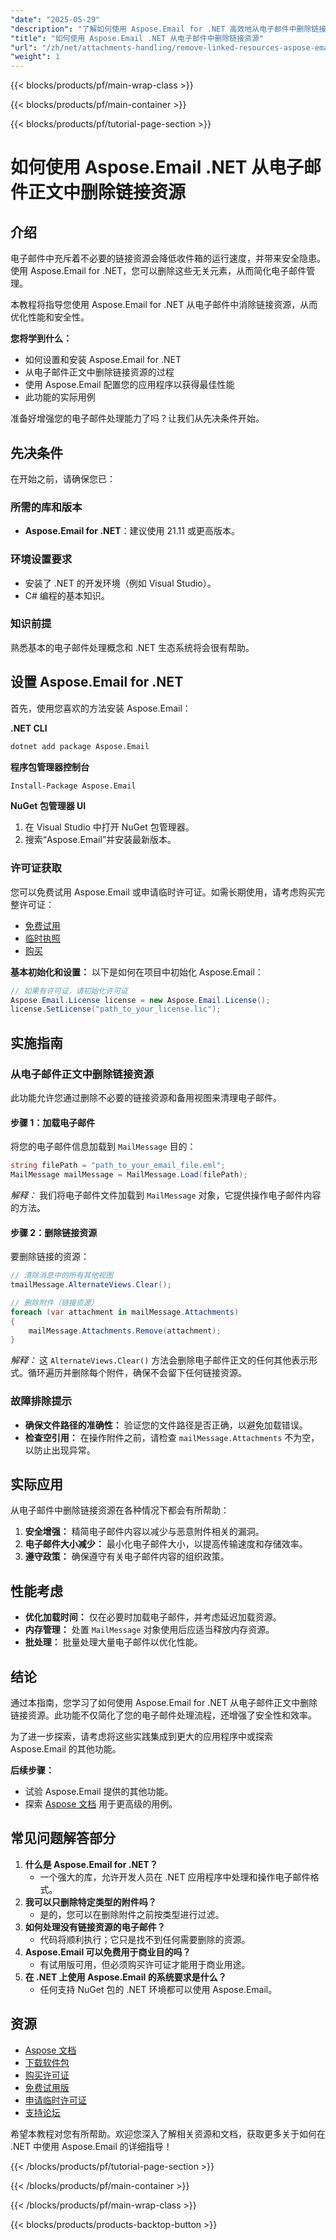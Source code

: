 ```yaml
---
"date": "2025-05-29"
"description": "了解如何使用 Aspose.Email for .NET 高效地从电子邮件中删除链接资源。增强电子邮件处理、安全性和存储效率。"
"title": "如何使用 Aspose.Email .NET 从电子邮件中删除链接资源"
"url": "/zh/net/attachments-handling/remove-linked-resources-aspose-email-net/"
"weight": 1
---
```


{{< blocks/products/pf/main-wrap-class >}}

{{< blocks/products/pf/main-container >}}

{{< blocks/products/pf/tutorial-page-section >}}
# 如何使用 Aspose.Email .NET 从电子邮件正文中删除链接资源

## 介绍

电子邮件中充斥着不必要的链接资源会降低收件箱的运行速度，并带来安全隐患。使用 Aspose.Email for .NET，您可以删除这些无关元素，从而简化电子邮件管理。

本教程将指导您使用 Aspose.Email for .NET 从电子邮件中消除链接资源，从而优化性能和安全性。

**您将学到什么：**
- 如何设置和安装 Aspose.Email for .NET
- 从电子邮件正文中删除链接资源的过程
- 使用 Aspose.Email 配置您的应用程序以获得最佳性能
- 此功能的实际用例

准备好增强您的电子邮件处理能力了吗？让我们从先决条件开始。

## 先决条件

在开始之前，请确保您已：

### 所需的库和版本
- **Aspose.Email for .NET**：建议使用 21.11 或更高版本。
  

### 环境设置要求
- 安装了 .NET 的开发环境（例如 Visual Studio）。
- C# 编程的基本知识。

### 知识前提
熟悉基本的电子邮件处理概念和 .NET 生态系统将会很有帮助。

## 设置 Aspose.Email for .NET

首先，使用您喜欢的方法安装 Aspose.Email：

**.NET CLI**
```bash
dotnet add package Aspose.Email
```

**程序包管理器控制台**
```bash
Install-Package Aspose.Email
```

**NuGet 包管理器 UI**
1. 在 Visual Studio 中打开 NuGet 包管理器。
2. 搜索“Aspose.Email”并安装最新版本。

### 许可证获取
您可以免费试用 Aspose.Email 或申请临时许可证。如需长期使用，请考虑购买完整许可证：
- [免费试用](https://releases.aspose.com/email/net/)
- [临时执照](https://purchase.aspose.com/temporary-license/)
- [购买](https://purchase.aspose.com/buy)

**基本初始化和设置：**
以下是如何在项目中初始化 Aspose.Email：
```csharp
// 如果有许可证，请初始化许可证
Aspose.Email.License license = new Aspose.Email.License();
license.SetLicense("path_to_your_license.lic");
```

## 实施指南

### 从电子邮件正文中删除链接资源
此功能允许您通过删除不必要的链接资源和备用视图来清理电子邮件。

#### 步骤 1：加载电子邮件
将您的电子邮件信息加载到 `MailMessage` 目的：
```csharp
string filePath = "path_to_your_email_file.eml";
MailMessage mailMessage = MailMessage.Load(filePath);
```
*解释：* 我们将电子邮件文件加载到 `MailMessage` 对象，它提供操作电子邮件内容的方法。

#### 步骤 2：删除链接资源
要删除链接的资源：
```csharp
// 清除消息中的所有其他视图
tmailMessage.AlternateViews.Clear();

// 删除附件（链接资源）
foreach (var attachment in mailMessage.Attachments)
{
    mailMessage.Attachments.Remove(attachment);
}
```
*解释：* 这 `AlternateViews.Clear()` 方法会删除电子邮件正文的任何其他表示形式。循环遍历并删除每个附件，确保不会留下任何链接资源。

### 故障排除提示
- **确保文件路径的准确性：** 验证您的文件路径是否正确，以避免加载错误。
- **检查空引用：** 在操作附件之前，请检查 `mailMessage.Attachments` 不为空，以防止出现异常。

## 实际应用
从电子邮件中删除链接资源在各种情况下都会有所帮助：
1. **安全增强：** 精简电子邮件内容以减少与恶意附件相关的漏洞。
2. **电子邮件大小减少：** 最小化电子邮件大小，以提高传输速度和存储效率。
3. **遵守政策：** 确保遵守有关电子邮件内容的组织政策。

## 性能考虑
- **优化加载时间：** 仅在必要时加载电子邮件，并考虑延迟加载资源。
- **内存管理：** 处置 `MailMessage` 对象使用后应适当释放内存资源。
- **批处理：** 批量处理大量电子邮件以优化性能。

## 结论
通过本指南，您学习了如何使用 Aspose.Email for .NET 从电子邮件正文中删除链接资源。此功能不仅简化了您的电子邮件处理流程，还增强了安全性和效率。

为了进一步探索，请考虑将这些实践集成到更大的应用程序中或探索 Aspose.Email 的其他功能。

**后续步骤：**
- 试验 Aspose.Email 提供的其他功能。
- 探索 [Aspose 文档](https://reference.aspose.com/email/net/) 用于更高级的用例。

## 常见问题解答部分
1. **什么是 Aspose.Email for .NET？**
   - 一个强大的库，允许开发人员在 .NET 应用程序中处理和操作电子邮件格式。
2. **我可以只删除特定类型的附件吗？**
   - 是的，您可以在删除附件之前按类型进行过滤。
3. **如何处理没有链接资源的电子邮件？**
   - 代码将顺利执行；它只是找不到任何需要删除的资源。
4. **Aspose.Email 可以免费用于商业目的吗？**
   - 有试用版可用，但必须购买许可证才能用于商业用途。
5. **在 .NET 上使用 Aspose.Email 的系统要求是什么？**
   - 任何支持 NuGet 包的 .NET 环境都可以使用 Aspose.Email。

## 资源
- [Aspose 文档](https://reference.aspose.com/email/net/)
- [下载软件包](https://releases.aspose.com/email/net/)
- [购买许可证](https://purchase.aspose.com/buy)
- [免费试用版](https://releases.aspose.com/email/net/)
- [申请临时许可证](https://purchase.aspose.com/temporary-license/)
- [支持论坛](https://forum.aspose.com/c/email/10)

希望本教程对您有所帮助。欢迎您深入了解相关资源和文档，获取更多关于如何在 .NET 中使用 Aspose.Email 的详细指导！

{{< /blocks/products/pf/tutorial-page-section >}}

{{< /blocks/products/pf/main-container >}}

{{< /blocks/products/pf/main-wrap-class >}}

{{< blocks/products/products-backtop-button >}}